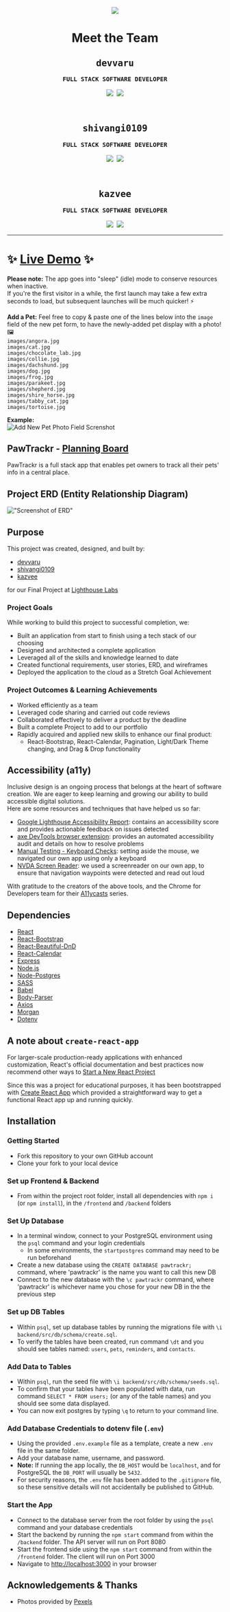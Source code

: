 <div align="center">
  <img src="frontend/src/logo/logo.png">
</div>

<h1 align="center">Meet the Team</h1>

<!-- Meet the Team -->

<div align="center">
<kbd>

## devvaru
**FULL STACK SOFTWARE DEVELOPER**
<br><br>
<span>
  <a href="https://linkedin.com/in/devon-g-b627872a1/" target="_blank"><img src="https://skillicons.dev/icons?i=linkedin"></a>
</span>
<span>
  <a href="https://github.com/devvaru/" target="_blank"><img src="https://skillicons.dev/icons?i=github"></a>
</span>
</kbd>
</div>

<br>

<div align="center">
<kbd>

## shivangi0109
**FULL STACK SOFTWARE DEVELOPER**
<br><br>
<span>
  <a href="https://linkedin.com/in/shivangi-srivastava-390135180/" target="_blank"><img src="https://skillicons.dev/icons?i=linkedin"></a>
</span>
<span>
  <a href="https://github.com/shivangi0109/" target="_blank"><img src="https://skillicons.dev/icons?i=github"></a>
</span>
</kbd>
</div>

<br>

<div align="center">
<kbd>

## kazvee
**FULL STACK SOFTWARE DEVELOPER**
<br><br>
<span>
  <a href="https://linkedin.com/in/kazvee/" target="_blank"><img src="https://skillicons.dev/icons?i=linkedin"></a>
</span>
<span>
  <a href="https://github.com/kazvee/" target="_blank"><img src="https://skillicons.dev/icons?i=github"></a>
</span>
</kbd>
</div>

*** 

# ✨ [Live Demo](pawtrackr.netlify.app/) ✨

**Please note:** The app goes into "sleep" (idle) mode to conserve resources when inactive.\
If you're the first visitor in a while, the first launch may take a few extra seconds to load, but subsequent launches will be much quicker! ⚡

**Add a Pet:** Feel free to copy & paste one of the lines below into the `image` field of the new pet form, to have the newly-added pet display with a photo! 🖼️  
`images/angora.jpg`  
`images/cat.jpg`  
`images/chocolate_lab.jpg`  
`images/collie.jpg`  
`images/dachshund.jpg`  
`images/dog.jpg`  
`images/frog.jpg`  
`images/parakeet.jpg`  
`images/shepherd.jpg`  
`images/shire_horse.jpg`  
`images/tabby_cat.jpg`  
`images/tortoise.jpg`  

**Example:**  
![Add New Pet Photo Field Screnshot](planning/readme_images/Add_New_Pet_Image.png)

## PawTrackr - [Planning Board](https://github.com/users/Devvaru/projects/1)

PawTrackr is a full stack app that enables pet owners to track all their pets' info in a central place.

<!-- ## Final Product -->

<!-- [ Demo Video ] -->

<!-- [ Screenshots ] -->



## Project ERD (Entity Relationship Diagram)

<!-- A link to the ERD with dynamic highlighting of table relationships is available [HERE](https://dbdocs.io/**TBC**/**Filename-TBC**?view=relationships) -->

!["Screenshot of ERD"](/planning/PawTrackr-ERD.png)

## Purpose

This project was created, designed, and built by:
* [devvaru](https://github.com/Devvaru)
* [shivangi0109](https://github.com/shivangi0109)
* [kazvee](https://github.com/kazvee)

for our Final Project at [Lighthouse Labs](https://www.lighthouselabs.ca/en/web-development-flex-program)

### Project Goals

While working to build this project to successful completion, we:

* Built an application from start to finish using a tech stack of our choosing
* Designed and architected a complete application
* Leveraged all of the skills and knowledge learned to date
* Created functional requirements, user stories, ERD, and wireframes
* Deployed the application to the cloud as a Stretch Goal Achievement 

### Project Outcomes & Learning Achievements

* Worked efficiently as a team
* Leveraged code sharing and carried out code reviews
* Collaborated effectively to deliver a product by the deadline
* Built a complete Project to add to our portfolio
* Rapidly acquired and applied new skills to enhance our final product:
  - React-Bootstrap, React-Calendar, Pagination, Light/Dark Theme changing, and Drag & Drop functionality 

## Accessibility (a11y)

Inclusive design is an ongoing process that belongs at the heart of software creation. We are eager to keep learning and growing our ability to build accessible digital solutions.  
Here are some resources and techniques that have helped us so far:
- [Google Lighthouse Accessibility Report](https://developer.chrome.com/docs/lighthouse/accessibility/scoring): contains an accessibility score and provides actionable feedback on issues detected
- [axe DevTools browser extension](https://chromewebstore.google.com/detail/axe-devtools-web-accessib/lhdoppojpmngadmnindnejefpokejbdd?hl=en-US&utm_source=chromedev): provides an automated accessibility audit and details on how to resolve problems
- [Manual Testing - Keyboard Checks](https://web.dev/learn/accessibility/test-manual#keyboard_checks): setting aside the mouse, we navigated our own app using only a keyboard
- [NVDA Screen Reader](https://www.nvaccess.org/): we used a screenreader on our own app, to ensure that navigation waypoints were detected and read out loud

With gratitude to the creators of the above tools, and the Chrome for Developers team for their [A11ycasts](https://youtube.com/playlist?list=PLNYkxOF6rcICWx0C9LVWWVqvHlYJyqw7g&si=hecDEvcnI4IgJc25) series. 

## Dependencies

* [React](https://react.dev/)
* [React-Bootstrap](https://react-bootstrap.netlify.app/)
* [React-Beautiful-DnD](https://www.npmjs.com/package/react-beautiful-dnd/)
* [React-Calendar](https://www.npmjs.com/package/react-calendar/)
* [Express](https://expressjs.com/)
* [Node.js](https://nodejs.org/)
* [Node-Postgres](https://node-postgres.com/)
* [SASS](https://www.npmjs.com/package/sass/)
* [Babel](https://babeljs.io/)
* [Body-Parser](https://www.npmjs.com/package/body-parser/)
* [Axios](https://www.npmjs.com/package/axios/)
* [Morgan](https://www.npmjs.com/package/morgan/)
* [Dotenv](https://www.npmjs.com/package/dotenv/)

## A note about `create-react-app`

For larger-scale production-ready applications with enhanced customization, React's official documentation and best practices now recommend other ways to [Start a New React Project](https://react.dev/learn/start-a-new-react-project)

Since this was a project for educational purposes, it has been bootstrapped with [Create React App](https://github.com/facebook/create-react-app) which provided a straightforward way to get a functional React app up and running quickly.

## Installation

### Getting Started

* Fork this repository to your own GitHub account
* Clone your fork to your local device

### Set up Frontend & Backend

* From within the project root folder, install all dependencies with `npm i` (or `npm install`), in the `/frontend` and `/backend` folders

### Set Up Database

* In a terminal window, connect to your PostgreSQL environment using the `psql` command and your login credentials
  * In some environments, the `startpostgres` command may need to be run beforehand
* Create a new database using the `CREATE DATABASE pawtrackr;` command, where 'pawtrackr' is the name you want to call this new DB
* Connect to the new database with the `\c pawtrackr` command, where 'pawtrackr' is whichever name you chose for your new DB in the the previous step

### Set up DB Tables

* Within `psql`, set up database tables by running the migrations file with `\i backend/src/db/schema/create.sql`.
* To verify the tables have been created, run command `\dt` and you should see tables named: `users`, `pets`, `reminders`, and `contacts`.

### Add Data to Tables

* Within `psql`, run the seed file with `\i backend/src/db/schema/seeds.sql`.
* To confirm that your tables have been populated with data, run command `SELECT * FROM users;` (or any of the table names) and you should see some data displayed.
* You can now exit postgres by typing `\q` to return to your command line.

### Add Database Credentials to **dotenv** file (`.env`)

* Using the provided `.env.example` file as a template, create a new `.env` file in the same folder.
* Add your database name, username, and password.
* **Note:** If running the app locally, the `DB_HOST` would be `localhost`, and for PostgreSQL the `DB_PORT` will usually be `5432`.
* For security reasons, the `.env` file has been added to the `.gitignore` file, so these sensitive details will not accidentally be published to GitHub.
  
### Start the App

* Connect to the database server from the root folder by using the `psql` command and your database credentials
* Start the backend by running the `npm start` command from within the `/backend` folder. The API server will run on Port 8080
* Start the frontend side using the `npm start` command from within the `/frontend` folder. The client will run on Port 3000
* Navigate to [http://localhost:3000](http://localhost:3000) in your browser

## Acknowledgements & Thanks

* Photos provided by [Pexels](https://www.pexels.com/)
